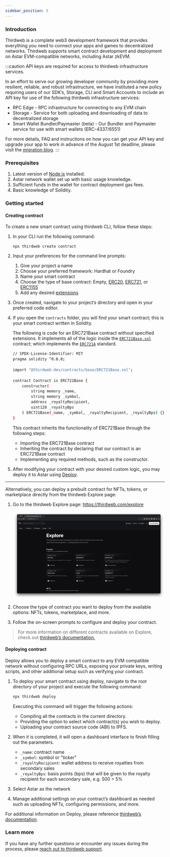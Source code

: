 ```yaml
---
sidebar_position: 5
---
```



### Introduction

Thirdweb is a complete web3 development framework that provides everything you need to connect your apps and games to decentralized networks. Thirdweb supports smart contract development and deployment on Astar EVM-compatible networks, including Astar zkEVM.

:::caution
API keys are required for access to thirdweb infrastructure services.

In an effort to serve our growing developer community by providing more resilient, reliable, and robust infrastructure, we have instituted a new policy requiring users of our SDK’s, Storage, CLI and Smart Accounts to include an API key for use of the following thirdweb infrastructure services:

-   RPC Edge - RPC infrastructure for connecting to any EVM chain
-   Storage - Service for both uploading and downloading of data to decentralized storage
-   Smart Wallet Bundler/Paymaster (beta) - Our Bundler and Paymaster service for use with smart wallets (ERC-4337/6551)

For more details, FAQ and instructions on how you can get your API key and upgrade your app to work in advance of the August 1st deadline, please visit the [migration blog](https://blog.thirdweb.com/changelog/api-keys-to-access-thirdweb-infra/).
:::

### Prerequisites

1. Latest version of [Node.js](https://nodejs.org/) installed.
2. Astar network wallet set up with basic usage knowledge.
3. Sufficient funds in the wallet for contract deployment gas fees.
4. Basic knowledge of Solidity.

### Getting started

#### Creating contract

To create a new smart contract using thirdweb CLI, follow these steps:

1. In your CLI run the following command:

   ```
   npx thirdweb create contract
   ```

2. Input your preferences for the command line prompts:
   1. Give your project a name
   2. Choose your preferred framework: Hardhat or Foundry
   3. Name your smart contract
   4. Choose the type of base contract: Empty, [ERC20](https://portal.thirdweb.com/solidity/base-contracts/erc20base), [ERC721](https://portal.thirdweb.com/solidity/base-contracts/erc721base), or [ERC1155](https://portal.thirdweb.com/solidity/base-contracts/erc1155base)
   5. Add any desired [extensions](https://portal.thirdweb.com/solidity/extensions)
3. Once created, navigate to your project’s directory and open in your preferred code editor.
4. If you open the `contracts` folder, you will find your smart contract; this is your smart contract written in Solidity.

   The following is code for an ERC721Base contract without specified extensions. It implements all of the logic inside the [`ERC721Base.sol`](https://github.com/thirdweb-dev/contracts/blob/main/contracts/base/ERC721Base.sol) contract; which implements the [`ERC721A`](https://github.com/thirdweb-dev/contracts/blob/main/contracts/eip/ERC721A.sol) standard.

   ```bash
   // SPDX-License-Identifier: MIT
   pragma solidity ^0.8.0;

   import "@thirdweb-dev/contracts/base/ERC721Base.sol";

   contract Contract is ERC721Base {
       constructor(
           string memory _name,
           string memory _symbol,
           address _royaltyRecipient,
           uint128 _royaltyBps
       ) ERC721Base(_name, _symbol, _royaltyRecipient, _royaltyBps) {}
   }
   ```

   This contract inherits the functionality of ERC721Base through the following steps:

   - Importing the ERC721Base contract
   - Inheriting the contract by declaring that our contract is an ERC721Base contract
   - Implementing any required methods, such as the constructor.

5. After modifying your contract with your desired custom logic, you may deploy it to Astar using [Deploy](https://portal.thirdweb.com/deploy).

---

Alternatively, you can deploy a prebuilt contract for NFTs, tokens, or marketplace directly from the thirdweb Explore page:

1. Go to the thirdweb Explore page: https://thirdweb.com/explore

   ![thirdweb Explore page](./img/thirdweb-explore.png)

2. Choose the type of contract you want to deploy from the available options: NFTs, tokens, marketplace, and more.
3. Follow the on-screen prompts to configure and deploy your contract.

> For more information on different contracts available on Explore, check out [thirdweb’s documentation.](https://portal.thirdweb.com/pre-built-contracts)

#### Deploying contract

Deploy allows you to deploy a smart contract to any EVM compatible network without configuring RPC URLs, exposing your private keys, writing scripts, and other additional setup such as verifying your contract.

1. To deploy your smart contract using deploy, navigate to the root directory of your project and execute the following command:

   ```bash
   npx thirdweb deploy
   ```

   Executing this command will trigger the following actions:

   - Compiling all the contracts in the current directory.
   - Providing the option to select which contract(s) you wish to deploy.
   - Uploading your contract source code (ABI) to IPFS.

2. When it is completed, it will open a dashboard interface to finish filling out the parameters.
   - `_name`: contract name
   - `_symbol`: symbol or "ticker"
   - `_royaltyRecipient`: wallet address to receive royalties from secondary sales
   - `_royaltyBps`: basis points (bps) that will be given to the royalty recipient for each secondary sale, e.g. 500 = 5%
3. Select Astar as the network
4. Manage additional settings on your contract’s dashboard as needed such as uploading NFTs, configuring permissions, and more.

For additional information on Deploy, please reference [thirdweb’s documentation](https://portal.thirdweb.com/deploy).

### Learn more

If you have any further questions or encounter any issues during the process, please [reach out to thirdweb support](https://support.thirdweb.com).
